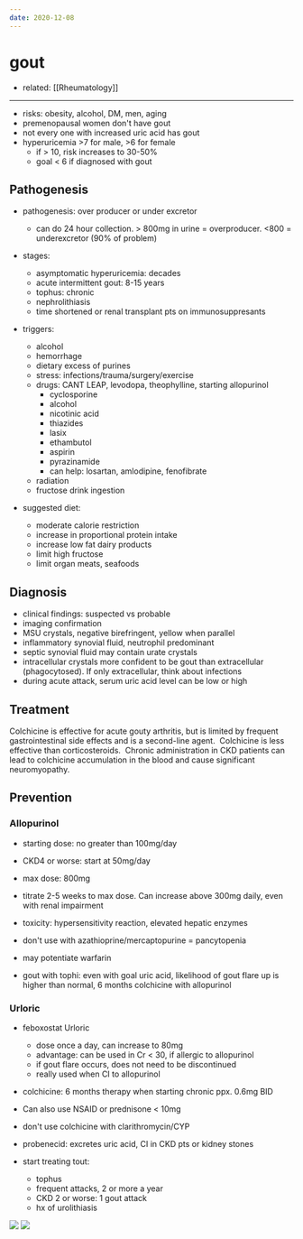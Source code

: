 ```yaml
---
date: 2020-12-08
---
```


# gout

- related: [[Rheumatology]]
---

- risks: obesity, alcohol, DM, men, aging
- premenopausal women don't have gout
- not every one with increased uric acid has gout
- hyperuricemia >7 for male, >6 for female
	- if > 10, risk increases to 30-50%
	- goal < 6 if diagnosed with gout

## Pathogenesis

- pathogenesis: over producer or under excretor
	- can do 24 hour collection. > 800mg in urine = overproducer. <800 = underexcretor (90% of problem)

- stages:
	- asymptomatic hyperuricemia: decades
	- acute intermittent gout: 8-15 years
	- tophus: chronic
	- nephrolithiasis
	- time shortened or renal transplant pts on immunosuppresants

- triggers:
	- alcohol
	- hemorrhage
	- dietary excess of purines
	- stress: infections/trauma/surgery/exercise
	- drugs: CANT LEAP, levodopa, theophylline, starting allopurinol
		- cyclosporine
		- alcohol
		- nicotinic acid
		- thiazides
		- lasix
		- ethambutol
		- aspirin
		- pyrazinamide
		- can help: losartan, amlodipine, fenofibrate
	- radiation
	- fructose drink ingestion

- suggested diet:
	- moderate calorie restriction
	- increase in proportional protein intake
	- increase low fat dairy products
	- limit high fructose
	- limit organ meats, seafoods

## Diagnosis

- clinical findings: suspected vs probable
- imaging confirmation
- MSU crystals, negative birefringent, yellow when parallel
- inflammatory synovial fluid, neutrophil predominant
- septic synovial fluid may contain urate crystals
- intracellular crystals more confident to be gout than extracellular (phagocytosed). If only extracellular, think about infections
- during acute attack, serum uric acid level can be low or high

## Treatment

Colchicine is effective for acute gouty arthritis, but is limited by frequent gastrointestinal side effects and is a second-line agent.  Colchicine is less effective than corticosteroids.  Chronic administration in CKD patients can lead to colchicine accumulation in the blood and cause significant neuromyopathy.

## Prevention

### Allopurinol

- starting dose: no greater than 100mg/day

- CKD4 or worse: start at 50mg/day

- max dose: 800mg

- titrate 2-5 weeks to max dose. Can increase above 300mg daily, even with renal impairment

- toxicity: hypersensitivity reaction, elevated hepatic enzymes

- don't use with azathioprine/mercaptopurine = pancytopenia

- may potentiate warfarin

- gout with tophi: even with goal uric acid, likelihood of gout flare up is higher than normal, 6 months colchicine with allopurinol

### Urloric

- feboxostat Urloric
	- dose once a day, can increase to 80mg
	- advantage: can be used in Cr < 30, if allergic to allopurinol
	- if gout flare occurs, does not need to be discontinued
	- really used when CI to allopurinol

- colchicine: 6 months therapy when starting chronic ppx. 0.6mg BID

- Can also use NSAID or prednisone < 10mg

- don't use colchicine with clarithromycin/CYP

- probenecid: excretes uric acid, CI in CKD pts or kidney stones

- start treating tout:
	- tophus
	- frequent attacks, 2 or more a year
	- CKD 2 or worse: 1 gout attack
	- hx of urolithiasis

![](https://photos.thisispiggy.com/file/wikiFiles/20201208124806.png)
![](https://photos.thisispiggy.com/file/wikiFiles/20201208123719.png)
